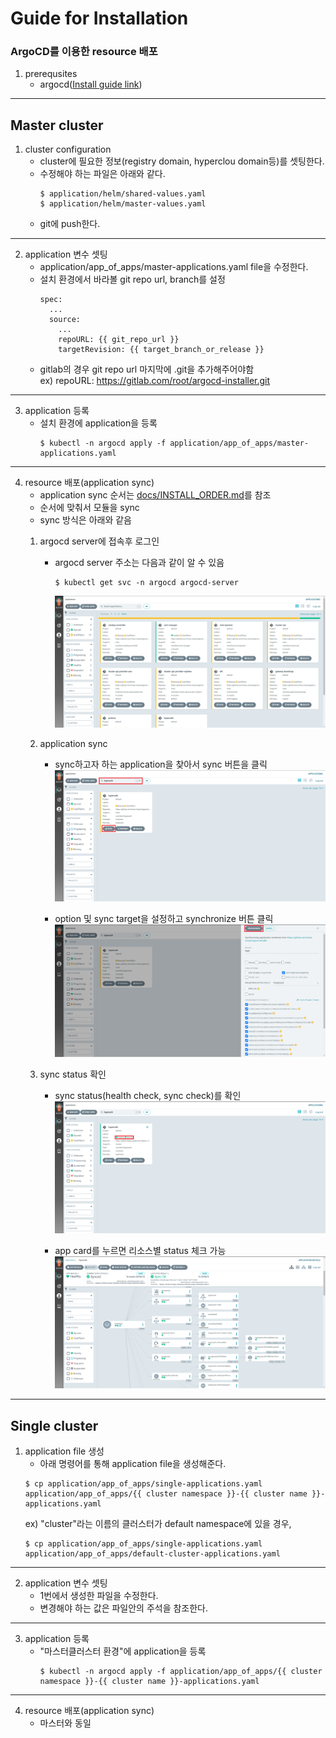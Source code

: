# Guide for Installation
### ArgoCD를 이용한 resource 배포
1. prerequsites
    - argocd([Install guide link](https://github.com/tmax-cloud/install-argocd))
---
## Master cluster
1. cluster configuration
    - cluster에 필요한 정보(registry domain, hyperclou domain등)를 셋팅한다.
    - 수정해야 하는 파일은 아래와 같다.
        ```
        $ application/helm/shared-values.yaml
        $ application/helm/master-values.yaml
        ```
    - git에 push한다.
---
2. application 변수 셋팅
    - application/app_of_apps/master-applications.yaml file을 수정한다.
    - 설치 환경에서 바라볼 git repo url, branch를 설정
        ```
        spec:
          ...
          source:
            ...
            repoURL: {{ git_repo_url }}
            targetRevision: {{ target_branch_or_release }}
    - gitlab의 경우 git repo url 마지막에 .git을 추가해주어야함  
    ex) repoURL: https://gitlab.com/root/argocd-installer.git
---
3. application 등록
    - 설치 환경에 application을 등록
        ```
        $ kubectl -n argocd apply -f application/app_of_apps/master-applications.yaml
        ```
---
4. resource 배포(application sync)
    - application sync 순서는 [docs/INSTALL_ORDER.md](INSTALL_ORDER.md)를 참조
    - 순서에 맞춰서 모듈을 sync
    - sync 방식은 아래와 같음
    1) argocd server에 접속후 로그인
        - argocd server 주소는 다음과 같이 알 수 있음
            ```
            $ kubectl get svc -n argocd argocd-server
            ```
            ![img](../figure/1_main.png)
    
    2) application sync
        - sync하고자 하는 application을 찾아서 sync 버튼을 클릭  
        ![img](../figure/2_app.png)

        - option 및 sync target을 설정하고 synchronize 버튼 클릭
        ![img](../figure/3_sync.png)

    3) sync status 확인
        - sync status(health check, sync check)를 확인
        ![img](../figure/4_synced.png)

        - app card를 누르면 리소스별 status 체크 가능
        ![img](../figure/5_details.png)
---
## Single cluster
1. application file 생성
    - 아래 명령어를 통해 application file을 생성해준다.
    ```
    $ cp application/app_of_apps/single-applications.yaml application/app_of_apps/{{ cluster namespace }}-{{ cluster name }}-applications.yaml
    ```
    ex) "cluster"라는 이름의 클러스터가 default namespace에 있을 경우,  
    ```
    $ cp application/app_of_apps/single-applications.yaml application/app_of_apps/default-cluster-applications.yaml
    ```
---
2. application 변수 셋팅
    - 1번에서 생성한 파일을 수정한다.
    - 변경해야 하는 값은 파일안의 주석을 참조한다.
---
3. application 등록
    - "마스터클러스터 환경"에 application을 등록
        ```
        $ kubectl -n argocd apply -f application/app_of_apps/{{ cluster namespace }}-{{ cluster name }}-applications.yaml
        ```
---
4. resource 배포(application sync)
    - 마스터와 동일